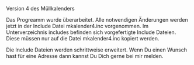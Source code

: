 Version 4 des Müllkalenders

Das Progreamm wurde überarbeitet. Alle notwendigen Änderungen werden jetzt in der Include Datei mkalender4.inc vorgenommen.
Im Unterverzeichnis includes befinden sich vorgefertigte Include Dateien. Diese müssen nur auf die Datei mkalender4.inc kopiert werden.

Die Include Dateien werden schrittweise erweitert. Wenn Du einen Wunsch hast für eine Adresse dann kannst Du Dich gerne bei mir melden.
